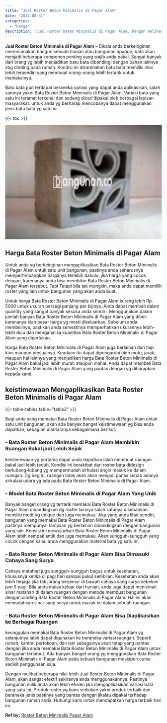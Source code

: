 ```yaml
---
title: "Jual Roster Beton Minimalis di Pagar Alam"
date: "2024-08-31"
categories: 
  - "harga"
description: "Jual Roster Beton Minimalis di Pagar Alam. Dengan melihat beberapa nilai lebih Jual Roster Beton Minimalis di Pagar Alam, akan sangat efektif sekiranya anda..."
---
```


**Jual Roster Beton Minimalis di Pagar Alam** – Dikala anda berkeinginan merencanakan bangun sebuah hunian atau bangunan apapun, bata akan menjadi beberapa komponen penting yang wajib anda pakai. Sangat banyak dari orang yg lebih menjadikan batu bata dibandingi dengan bahan lainnya sbg dinding pada rumah. Kondisi ini dikarenakan batu bata memiliki nilai lebih tersendiri yang membuat orang-orang lebih tertarik untuk memakainya.

Batu bata pun terdapat beraneka variasi yang dapat anda aplikasikan, salah satunya yakni Bata Roster Beton Minimalis di Pagar Alam. Variasi bata yang satu ini teramat terkenal dan sedang dicari dipakai oleh berbagai lapisan masyarakat. untuk anda yg berharap mencobanya dapat menggunakan jenis batu bata yg satu ini.

{{< toc >}}

![Jual Roster Beton Minimalis di Pagar Alam](/images/bata-roster-minimalis-16.png)

## Harga Bata Roster Beton Minimalis di Pagar Alam

Untuk anda yg berkeinginan mengaplikasikan Bata Roster Beton Minimalis di Pagar Alam untuk satu unit bangunan, pastinya anda seharusnya mempertimbangkan harganya terlebih dahulu. jika harga yang cocok dengan, karenanya anda bisa membikin Bata Roster Beton Minimalis di Pagar Alam tersebut. Tapi Tetapi bila tak mungkin, maka anda dapat memilih roster yang lain untuk bangunan yang akan anda buat.

Untuk harga Bata Roster Beton Minimalis di Pagar Alam kurang lebih Rp. 5000 untuk ukuran persegi panjang per bijinya. Anda dapat membeli dalam quantity yang sangat banyak sesuka anda sendiri. Menggunakan dalam jumlah banyak Bata Roster Beton Minimalis di Pagar Alam yang dibeli karenanya kian besar harga yg mesti dikeluarkan. Sebelum anda membelinya, pastikan anda semestinya memperhatikan ukurannya lebih-lebih dulu dan menganalisa kuantitas Bata Roster Beton Minimalis di Pagar Alam yang diperlukan.

Harga Bata Roster Beton Minimalis di Pagar Alam juga berlainan dari tiap kios maupun penjualnya. Keadaan itu dapat dipengaruhi oleh mutu, jarak, maupun hal lainnya yang menjadikan harga Bata Roster Beton Minimalis di Pagar Alam bakal jadi lebih murah ataupun mahal. Anda dapat membeli Bata Roster Beton Minimalis di Pagar Alam yang pantas dengan yg diharapkan kepada kami.

## keistimewaan Mengaplikasikan Bata Roster Beton Minimalis di Pagar Alam

{{< table-tables table="table2" >}}

Bagi anda yang memakai Bata Roster Beton Minimalis di Pagar Alam untuk satu unit bangunan, akan ada banyak banget keistimewaan yg bisa anda dapatkan, sebagian diantaranya sebagaimana berikut:

### \- Bata Roster Beton Minimalis di Pagar Alam Membikin Ruangan Bakal jadi Lebih Sejuk

keistimewaan yg pertama dapat anda dapatkan ialah membuat ruangan bakal jadi lebih teduh. Kondisi ini berakibat dari roster bata didesign berlubang-lubang yg mempermudah sirkulasi angin masuk ke dalam ruangan. Dg begitu, ruangan tidak akan akan menjadi panas sebab adanya sirkulasi udara yg ada pada Bata Roster Beton Minimalis di Pagar Alam.

### \- Model Bata Roster Beton Minimalis di Pagar Alam Yang Unik

Banyak banget orang yg tertarik memakai Bata Roster Beton Minimalis di Pagar Alam dibandingkan dg roster lainnya salah satunya disebabkan memiliki motif yg unique dan juga memukau. Jika yang anda lihat sendiri, bangunan yang memakai Bata Roster Beton Minimalis di Pagar Alam pastinya mempunyai tampilan yg berlainan dibandingkan dengan bangunan yang lain. Konsisi ini mewujudkan Bata Roster Beton Minimalis di Pagar Alam lebih nampak antik dan juga memukau. Akan sungguh-sungguh yang cocok dengan kalau anda menggunakan material bata yg satu ini.

### \- Bata Roster Beton Minimalis di Pagar Alam Bisa Dimasuki Cahaya Sang Surya

Cahaya matahari juga sungguh-sungguh bagus untuk kesehatan, khususnya ketika di pagi hari sampai pukul sembilan. Kesehatan anda akan lebih terjaga jika tak jarang berjemur di bawah cahaya sang surya sebelum jam 9 pagi. Bila anda malas keluar dari hunian, anda juga dapat menikmati sinar matahari di dalam ruangan dengan metode membuat bangunan dengan dinding Bata Roster Beton Minimalis di Pagar Alam. Hal ini akan memudahkan sinar sang surya untuk masuk ke dalam sebuah ruangan.

### \- Bata Roster Beton Minimalis di Pagar Alam Bisa Diaplikasikan ke Berbagai Ruangan

keunggulan memakai Bata Roster Beton Minimalis di Pagar Alam yg selanjutnya ialah dapat digunakan ke beraneka variasi ruangan. Seperti rumah, kantor, pertokoan, dan lain sebagainya akan tetap yang pantas dengan jika anda memakai Bata Roster Beton Minimalis di Pagar Alam untuk bangunan tersebut. Ada banyak banget orang yg menggunakan Bata Roster Beton Minimalis di Pagar Alam pada sebuah bangunan meskipun cuma sedikit penggunaan saja.

Dengan melihat beberapa nilai lebih Jual Roster Beton Minimalis di Pagar Alam, akan sangat efektif sekiranya anda menggunakannya. Pastinya bangunan milik anda akan lebih efisien jika mengaplikasikan variasi bata yang satu ini. Produk roster yg kami sediakan yakni produk terbaik dan beraneka jenis pastinya yang pantas dengan jikalau dipakai terhadap bangunan rumah anda. Hubungi kami untuk mendapatkan harga terbaik hari ini.

**Ref by:** [Roster Beton Minimalis Pagar Alam](https://id.wikipedia.org/wiki/Roster)
